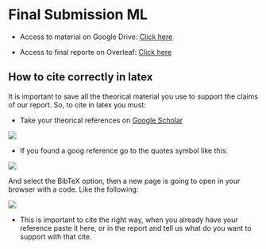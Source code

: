 # Final Submission ML

- Access to material on Google Drive: <a href="https://drive.google.com/drive/folders/1HEHF4DR4h4cSUddruBbbZz_JwCdSRHnl">Click here</a>

- Access to final reporte on Overleaf: <a href="https://www.overleaf.com/7444613838grqbvxdwthxx">Click here</a>


## How to cite correctly in latex

It is important to save all the theorical material you use to support the claims of our report. So, to cite in latex you must:

- Take your theorical references on <a href="https://scholar.google.es/">Google Scholar</a>

<img src="https://upload.wikimedia.org/wikipedia/commons/c/c1/Google_Scholar_home_page.png">

- If you found a goog reference go to the quotes symbol like this:

<img src="https://latex-tutorial.com/wp-content/uploads/2021/07/Google.jpg">

And select the BibTeX option, then a new page is going to open in your browser with a code. Like the following:

<img src="https://lh3.googleusercontent.com/E6DKY251Uw8p4egRcdyvYMLdsIRsA0cbBXDYNjSEotddrvJnEvarAAfX1Hk_AUNDaYchTBo1Ec2_mWfO8xT3SSWjSXBkbgbKWQz-zx2yj7JLuKQL9vz6lSzXJvemtnqJQ37AYw7s=s0">

- This is important to cite the right way, when you already have your reference paste it here, or in the report and tell us what do you want to support with that cite.



